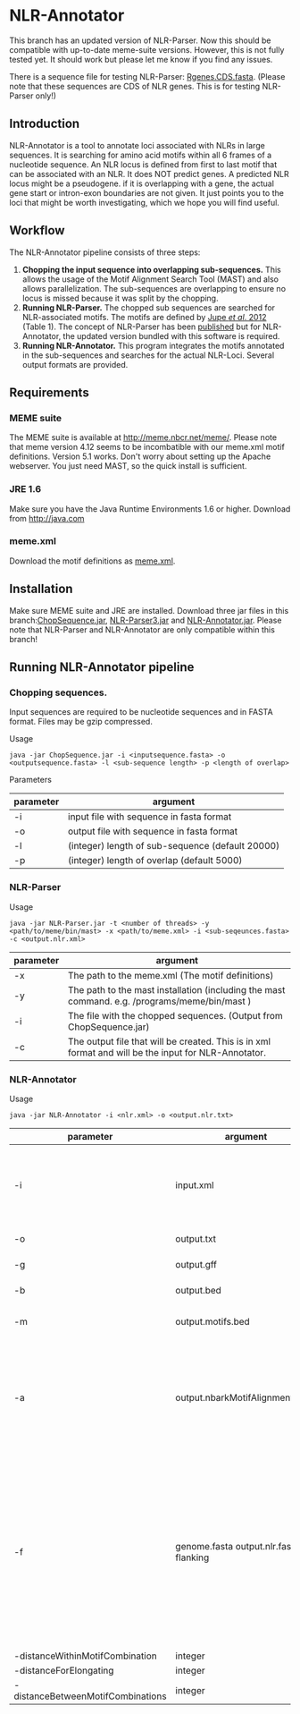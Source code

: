 # NLR-Annotator


This branch has an updated version of NLR-Parser. Now this should be compatible with up-to-date meme-suite versions. However, this is not fully tested yet. It should work but please let me know if you find any issues.

There is a sequence file for testing NLR-Parser: [Rgenes.CDS.fasta](https://github.com/steuernb/NLR-Annotator/blob/nlr_parser3/Rgenes.CDS.fasta). (Please note that these sequences are CDS of NLR genes. This is for testing NLR-Parser only!) 

## Introduction
NLR-Annotator is a tool to annotate loci associated with NLRs in large sequences.
It is searching for amino acid motifs within all 6 frames of a nucleotide sequence.
An NLR locus is defined from first to last motif that can be associated with an NLR. It does NOT predict genes. A predicted NLR locus might be a pseudogene. if it is overlapping with a gene, the actual gene start or intron-exon boundaries are not given. It just points you to the loci that might be worth investigating, which we hope you will find useful.


## Workflow
The NLR-Annotator pipeline consists of three steps: 

1. **Chopping the input sequence into overlapping sub-sequences.** This allows the usage of the Motif Alignment Search Tool (MAST) and also allows parallelization. The sub-sequences are overlapping to ensure no locus is missed because it was split by the chopping.
2. **Running NLR-Parser.** The chopped sub sequences are searched for NLR-associated motifs. The motifs are defined by [Jupe *et al*. 2012](https://bmcgenomics.biomedcentral.com/articles/10.1186/1471-2164-13-75) (Table 1). The concept of NLR-Parser has been [published](https://academic.oup.com/bioinformatics/article/31/10/1665/177009) but for NLR-Annotator, the updated version bundled with this software is required.
3. **Running NLR-Annotator.** This program integrates the motifs annotated in the sub-sequences and searches for the actual NLR-Loci. Several output formats are provided.


## Requirements

### MEME suite

The MEME suite is available at http://meme.nbcr.net/meme/.
Please note that meme version 4.12 seems to be incombatible with our meme.xml motif definitions. Version 5.1 works.
Don't worry about setting up the Apache webserver. You just need MAST, so the quick install is sufficient.

### JRE 1.6

Make sure you have the Java Runtime Environments 1.6 or higher. Download from http://java.com

### meme.xml

Download the motif definitions as [meme.xml](https://github.com/steuernb/NLR-Parser/blob/master/meme.xml). 

## Installation
Make sure MEME suite and JRE are installed. Download three jar files in this branch:[ChopSequence.jar](https://github.com/steuernb/NLR-Annotator/blob/nlr_parser3/ChopSequence.jar), [NLR-Parser3.jar](https://github.com/steuernb/NLR-Annotator/blob/nlr_parser3/NLR-Parser3.jar) and [NLR-Annotator.jar](https://github.com/steuernb/NLR-Annotator/blob/nlr_parser3/NLR-Annotator.jar). Please note that NLR-Parser and NLR-Annotator are only compatible within this branch!




## Running NLR-Annotator pipeline

### Chopping sequences. 
Input sequences are required to be nucleotide sequences and in FASTA format. Files may be gzip compressed. 


Usage 

```
java -jar ChopSequence.jar -i <inputsequence.fasta> -o <outputsequence.fasta> -l <sub-sequence length> -p <length of overlap>
```


Parameters
  
 parameter  | argument
---|---
-i | input file with sequence in fasta format
-o | output file with  sequence in fasta format
-l | (integer) length of sub-sequence (default 20000)
-p | (integer) length of overlap (default 5000)



### NLR-Parser

Usage

```
java -jar NLR-Parser.jar -t <number of threads> -y <path/to/meme/bin/mast> -x <path/to/meme.xml> -i <sub-seqeunces.fasta> -c <output.nlr.xml>
```

 parameter  | argument
---|---
-x | The path to the meme.xml (The motif definitions)
-y | The path to the mast installation (including the mast command. e.g. /programs/meme/bin/mast )
-i | The file with the chopped sequences. (Output from ChopSequence.jar)
-c | The output file that will be created. This is in xml format and will be the input for NLR-Annotator.


### NLR-Annotator

Usage

```
java -jar NLR-Annotator -i <nlr.xml> -o <output.nlr.txt>
```

 parameter  | argument | description
---|--- | ---
-i | input.xml | Input file in xml format. This is what comes out from NLR-Parser -c of the chopped inputSequence
-o | output.txt | output file in tabular format
-g | output.gff | output file in gff format
-b  |output.bed  | output file in bed format
-m |output.motifs.bed | output file of the motifs in bed format
-a | output.nbarkMotifAlignment.fasta| output file of the nb-arc motifs as multiple alignment. This file can be used as input to generate a phylogenetic tree. 
-f | genome.fasta output.nlr.fasta flanking | Write fasta of nlr loci. This parameter requires 3 arguments. The first is the original (not chopped) input sequence. The second is the file that is being generated. The third is the length of flanking sequence around the loci.
-distanceWithinMotifCombination | integer | (default:500)
-distanceForElongating | integer | (default:2500)
-distanceBetweenMotifCombinations |  integer | (default:10000)
			




